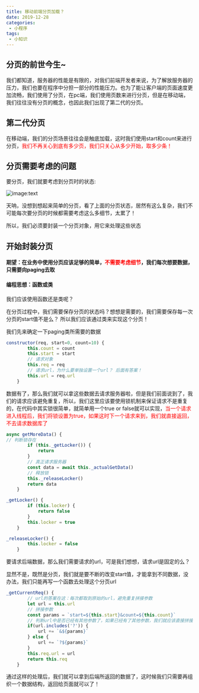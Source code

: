```yaml
--- 
title: 移动前端分页加载？
date: 2019-12-28
categories: 
 - 小程序
tags: 
 - 小知识
---
```


## 分页的前世今生~

我们都知道，服务器的性能是有限的，对我们前端开发者来说，为了解放服务器的压力，我们也要在程序中分担一部分的性能压力。也为了能让客户端的页面速度更加流畅，我们使用了分页，在pc端，我们使用页数来进行分页，但是在移动端，我们往往没有分页的概念，也因此我们出现了第二代的分页。

## 第二代分页

在移动端，我们的分页场景往往会是触底加载，这时我们使用start和count来进行分页，<font color="red">我们不再关心到底有多少页，我们只关心从多少开始，取多少条！</font>

## 分页需要考虑的问题

要分页，我们就要考虑到分页时的状态:

![image:text](http://hulincloud.cn/images/vuepress/w-2.jpg)

天呐，没想到想起来简单的分页，看了上面的分页状态，居然有这么复杂，我们不可能每次要分页的时候都需要考虑这么多细节，太累了！

所以，我们必须要封装一个分页对象，用它来处理这些状态

## 开始封装分页

#### 期望：在业务中使用分页应该足够的简单，<font color="red">不需要考虑细节</font>，我们每次想要数据，只需要向paging去取

#### 编程思想：函数或类

我们应该使用函数还是类呢？

在分页过程中，我们需要保存分页的状态吗？想想是需要的，我们需要保存每一次分页的start值不是么？
所以我们应该通过类来实现这个分页！

我们先来确定一下paging类所需要的数据

```javascript
constructor(req, start=0, count=10) {
        this.count = count
        this.start = start
        // 请求对象
        this.req = req
        // 请求url，为什么要单独设置一个url？ 后面有答案！
        this.url = req.url
    }
```

数据有了，那么我们就可以拿这些数据去请求服务器啦，但是我们前面说到了，我们的请求应该避免重复，所以，我们这里应该要使用锁机制来保证请求不是重复的，在代码中其实锁很简单，就简单用一个true or false就可以实现，<font color="red">当一个请求进入线程后，我们将锁设置为true，如果这时下一个请求来到，我们就直接返回，不去请求数据库了</font>
```javascript
async getMoreData() {
// 判断锁存在
        if (this._getLocker()) {
            return
        }
        // 真正请求服务器
        const data = await this._actualGetData()
        // 释放锁
        this._releaseLocker()
        return data
    }

_getLocker() {
        if (this.locker) {
            return false
        }
        this.locker = true
    }

_releaseLocker() {
        this.locker = false
    }
```

要请求后端数据，那么我们需要请求的url，可是我们想想，请求url是固定的么？

显然不是，既然是分页，我们就是要不断的改变start值，才能拿到不同数据，没办法，我们只能再写一个函数去处理这个分页url

```javascript
_getCurrentReq() {
        // url的答案在这：每次都取到原始的url，避免重复拼接参数
        let url = this.url
        // 拼接参数
        const params = `start=${this.start}&count=${this.count}`
        // 判断url中是否已经有其他参数了，如果已经有了其他参数，我们就应该直接拼接&符号
        if(url.includes('?')) {
            url += `&${params}`
        } else {
            url += `?${params}`
        }
        this.req.url = url
        return this.req
    }
```

通过这样的处理后，我们就可以拿到后端所返回的数据了，这时候我们只需要再组织一个数据结构，返回给页面就可以了！











